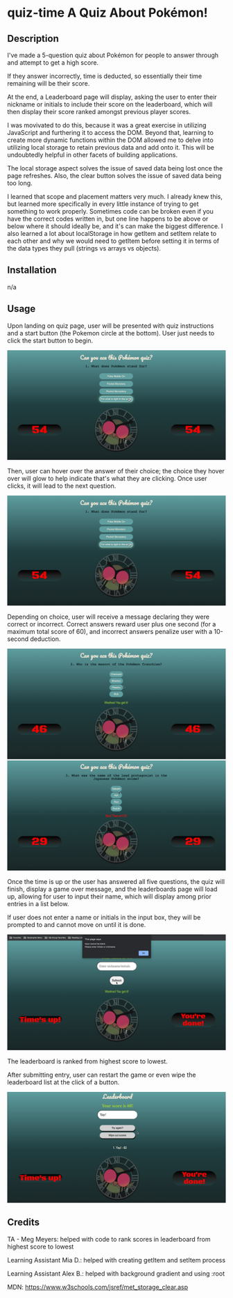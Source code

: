 # quiz-time A Quiz About Pokémon!

## Description

I've made a 5-question quiz about Pokémon for people to answer through and attempt to get a high score.

If they answer incorrectly, time is deducted, so essentially their time remaining will be their score.

At the end, a Leaderboard page will display, asking the user to enter their nickname or initials to include their score on the leaderboard, which will then display their score ranked amongst previous player scores.

I was movivated to do this, because it was a great exercise in utilizing JavaScript and furthering it to access the DOM. Beyond that, learning to create more dynamic functions within the DOM allowed me to delve into utilizing local storage to retain previous data and add onto it. This will be undoubtedly helpful in other facets of building applications.

The local storage aspect solves the issue of saved data being lost once the page refreshes.
Also, the clear button solves the issue of saved data being too long.

I learned that scope and placement matters very much. I already knew this, but learned more specifically in every little instance of trying to get something to work properly. Sometimes code can be broken even if you have the correct codes written in, but one line happens to be above or below where it should ideally be, and it's can make the biggest difference. I also learned a lot about localStorage in how getItem and setItem relate to each other and why we would need to getItem before setting it in terms of the data types they pull (strings vs arrays vs objects).

## Installation

n/a

## Usage

Upon landing on quiz page, user will be presented with quiz instructions and a start button (the Pokemon circle at the bottom).
User just needs to click the start button to begin.

![Click the Hoothoot start button to begin quiz!](assets/images/quiz-question.png)

Then, user can hover over the answer of their choice; the choice they hover over will glow to help indicate that's what they are clicking.
Once user clicks, it will lead to the next question.

![Click to choose answer and move on to next question](assets/images/quiz-question.png)

Depending on choice, user will receive a message declaring they were correct or incorrect.
Correct answers reward user plus one second (for a maximum total score of 60),
and incorrect answers penalize user with a 10-second deduction.

![Correct answer message](assets//images/resultofchoice.png)
![Incorrect answer choice](assets/images/negativeresult.png)

Once the time is up or the user has answered all five questions, the quiz will finish, display a game over message, and the leaderboards page will load up, allowing for user to input their name, which will display among prior entries in a list below. 

If user does not enter a name or initials in the input box, they will be prompted to and cannot move on until it is done.

![Enter name alert](assets/images/alertname.png)

The leaderboard is ranked from highest score to lowest.

After submitting entry, user can restart the game or even wipe the leaderboard list at the click of a button.

![Leaderboard](assets/images/leaderboard.png)

## Credits

TA - Meg Meyers: helped with code to rank scores in leaderboard from highest score to lowest

Learning Assistant Mia D.: helped with creating getItem and setItem process

Learning Assistant Alex B.: helped with background gradient and using :root

MDN: https://www.w3schools.com/jsref/met_storage_clear.asp